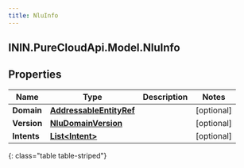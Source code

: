 ```yaml
---
title: NluInfo
---
```

## ININ.PureCloudApi.Model.NluInfo

## Properties

|Name | Type | Description | Notes|
|------------ | ------------- | ------------- | -------------|
| **Domain** | [**AddressableEntityRef**](AddressableEntityRef.html) |  | [optional] |
| **Version** | [**NluDomainVersion**](NluDomainVersion.html) |  | [optional] |
| **Intents** | [**List&lt;Intent&gt;**](Intent.html) |  | [optional] |
{: class="table table-striped"}


